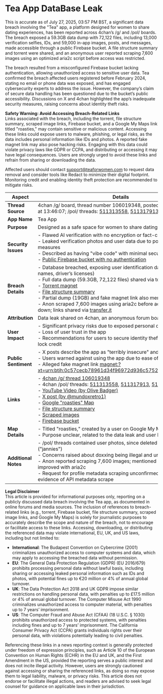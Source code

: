 <h1>Tea App DataBase Leak</h1>
This is accurate as of July 27, 2025, 03:57 PM BST, a significant data breach involving the "Tea" app, a platform designed for women to share dating experiences, has been reported across 4chan’s /g/ and /pol/ boards. The breach exposed a 59.3GB data dump with 72,122 files, including 13,000 verification selfies, IDs, and 59,000 in-app images, posts, and messages, made accessible through a public Firebase bucket. A file structure summary and torrent were shared, and an anonymous user reported scraping 7,600 images using an optimized aria2c script before access was restricted.

The breach resulted from a misconfigured Firebase bucket lacking authentication, allowing unauthorized access to sensitive user data. Tea confirmed the breach affected users registered before February 2024, stating no email or phone data was exposed, and has engaged cybersecurity experts to address the issue. However, the company’s claim of secure data handling has been questioned due to the bucket’s public accessibility. Discussions on X and 4chan highlighted the app’s inadequate security measures, raising concerns about identity theft risks.

**Safety Warning: Avoid Accessing Breach-Related Links**  
Links associated with the breach, including the torrent, file structure summary, scraped image links, Firebase bucket, and a Google My Maps link titled "roasties," may contain sensitive or malicious content. Accessing these links could expose users to malware, phishing, or legal risks, as the data includes personal information like IDs and photos. A reported fake magnet link may also pose hacking risks. Engaging with this data could violate privacy laws like GDPR or CCPA, and distributing or accessing it may have legal consequences. Users are strongly urged to avoid these links and refrain from sharing or downloading the data.

Affected users should contact [support@teaforwomen.com](mailto:support@teaforwomen.com) to request data removal and consider tools like Redact to minimize their digital footprint. Monitoring credit and enabling identity theft protection are recommended to mitigate risks.

| **Aspect**                | **Details**                                                                 |
|---------------------------|-----------------------------------------------------------------------------|
| **Thread Source**         | 4chan /g/ board, thread number 106019348, posted on July 25, 2025, at 13:46:07; /pol/ threads: [511313558](https://archive.4plebs.org/pol/thread/511313558), [511317913](https://archive.4plebs.org/pol/thread/511317913), [511323608](https://archive.4plebs.org/pol/thread/511323608/#511327270) |
| **App Name**              | Tea App                                                                    |
| **Purpose**               | Designed as a safe space for women to share dating experiences             |
| **Security Issues**       | - Flawed AI verification with no encryption or fact-checking<br>- Leaked verification photos and user data due to poor security measures<br>- Described as having "vibe code" with minimal security protocols<br>- [Public Firebase bucket with no authentication](https://firebasestorage.googleapis.com/v0/b/tea-the-app.appspot.com/o/) |
| **Breach Details**        | - Database breached, exposing user identification data (e.g., photos, names, driver’s licenses)<br>- Full data dump (59.3GB, 72,122 files) shared via torrent<br>- [Torrent magnet](magnet:?xt=urn:btih:brl45s3ysyotj6ljolmtnrlvfmyv4y7s&dn=tea&xl=59368985613&fc=57794)<br>- [File structure summary](https://files.catbox.moe/c6ej81.json)<br>- Partial dump (19GB) and fake magnet link also mentioned<br>- Anon scraped 7,600 images using aria2c before access was shut down; links shared via [transfer.it](https://transfer.it/t/ONBUKp4llTxa) |
| **Attribution**    | Data leak shared on 4chan, an anonymous forum board |
| **User Impact**           | - Significant privacy risks due to exposed personal data<br>- Loss of user trust in the app<br>- Recommendations for users to secure identity theft protection and lock credit |
| **Public Sentiment**      | - X posts describe the app as "terribly insecure" and a "piece of shit"<br>- Users warned against using the app due to ease of identity theft<br>- Alleged fake magnet link [magnet:?xt=urn:btih:0c57cecb78961d34f96972d936c5752b315e63f2&dn=tea](#) |
| **Links**       | - [4chan /g/ thread 106019348](https://boards.4chan.org/g/thread/106019348)<br>- 4chan /pol/ threads: [511313558](https://archive.4plebs.org/pol/thread/511313558), [511317913](https://archive.4plebs.org/pol/thread/511317913), [511323608](https://archive.4plebs.org/pol/thread/511323608/#511327270)<br>- [YouTube Video (by Olive Badger)](https://t.co/xnAWs5uu7W)<br>- [X post (by @mundoxretro1)](https://t.co/2U3m8o06Wz)<br>- [Google "roasties" Map](https://www.google.com/maps/d/viewer?mid=1A_cWEVwlxIWiK8ktwUhqzPGKPAsEmZ4&ll=51.80288753348098%2C-126.25315&z=3)<br>- [File structure summary](https://files.catbox.moe/c6ej81.json)<br>- [Scraped images](https://transfer.it/t/ONBUKp4llTxa)<br>- [Firebase bucket](https://firebasestorage.googleapis.com/v0/b/tea-the-app.appspot.com/o/) |
| **Map Details**           | - Titled "roasties," created by a user on Google My Maps<br>- Purpose unclear, related to the data leak and user locations |
| **Additional Notes**      | - /pol/ threads contained user photos, since deleted by moderators ("jannies")<br>- Concerns raised about doxxing being illegal and unethical<br>- Anon reported scraping 7,600 images; mentioned slow script improved with aria2c<br>- Request for profile metadata scraping unconfirmed; no public evidence of API metadata scrape |

**Legal Disclaimer**  
This article is provided for informational purposes only, reporting on a publicly discussed data breach involving the Tea app, as documented in online forums and media sources. The inclusion of references to breach-related links (e.g., torrent, Firebase bucket, file structure summary, scraped image links, and Google My Maps) is solely for journalistic purposes to accurately describe the scope and nature of the breach, not to encourage or facilitate access to these links. Accessing, downloading, or distributing the referenced data may violate international, EU, UK, and US laws, including but not limited to:

- **International**: The Budapest Convention on Cybercrime (2001) criminalizes unauthorized access to computer systems and data, which may apply to accessing the breached data without permission.
- **EU**: The General Data Protection Regulation (GDPR) (EU 2016/679) prohibits processing personal data without lawful basis, including sharing or accessing leaked personal information such as IDs and photos, with potential fines up to €20 million or 4% of annual global turnover.
- **UK**: The Data Protection Act 2018 and UK GDPR impose similar restrictions on handling personal data, with penalties up to £17.5 million or 4% of annual global turnover. The Computer Misuse Act 1990 criminalizes unauthorized access to computer material, with penalties up to 7 years’ imprisonment.
- **US**: The Computer Fraud and Abuse Act (CFAA) (18 U.S.C. § 1030) prohibits unauthorized access to protected systems, with penalties including fines and up to 7 years’ imprisonment. The California Consumer Privacy Act (CCPA) grants individuals rights over their personal data, with violations potentially leading to civil penalties.

Referencing these links in a news reporting context is generally protected under freedom of expression principles, such as Article 10 of the European Convention on Human Rights (ECHR) in the EU and UK, and the First Amendment in the US, provided the reporting serves a public interest and does not incite illegal activity. However, users are strongly cautioned against accessing or sharing the referenced links, as doing so may expose them to legal liability, malware, or privacy risks. This article does not endorse or facilitate illegal actions, and readers are advised to seek legal counsel for guidance on applicable laws in their jurisdiction.
